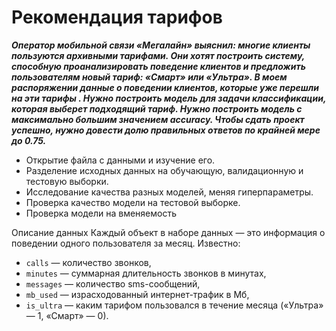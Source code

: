 # Рекомендация тарифов

***Оператор мобильной связи «Мегалайн» выяснил: многие клиенты пользуются архивными тарифами. Они хотят построить систему, способную проанализировать поведение клиентов и предложить пользователям новый тариф: «Смарт» или «Ультра».
В моем распоряжении данные о поведении клиентов, которые уже перешли на эти тарифы . Нужно построить модель для задачи классификации, которая выберет подходящий тариф. 
Нужно построить модель с максимально большим значением accuracy. Чтобы сдать проект успешно, нужно довести долю правильных ответов по крайней мере до 0.75.***

- Открытие файла с данными и изучение его.
- Разделение исходных данных на обучающую, валидационную и тестовую выборки.
- Исследование качества разных моделей, меняя гиперпараметры. 
- Проверка качество модели на тестовой выборке.
- Проверка модели на вменяемость


Описание данных
Каждый объект в наборе данных — это информация о поведении одного пользователя за месяц. Известно:
- `сalls` — количество звонков,
- `minutes` — суммарная длительность звонков в минутах,
- `messages` — количество sms-сообщений,
- `mb_used` — израсходованный интернет-трафик в Мб,
- `is_ultra` — каким тарифом пользовался в течение месяца («Ультра» — 1, «Смарт» — 0).
